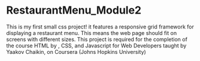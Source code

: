 # RestaurantMenu_Module2
This is my first small css project! it features a responsive grid framework for displaying a restaurant menu. This means the web page should fit on screens with different sizes. This project is required for the completion of the course HTML by , CSS, and Javascript for Web Developers taught by Yaakov Chaikin, on Coursera (Johns Hopkins University)
